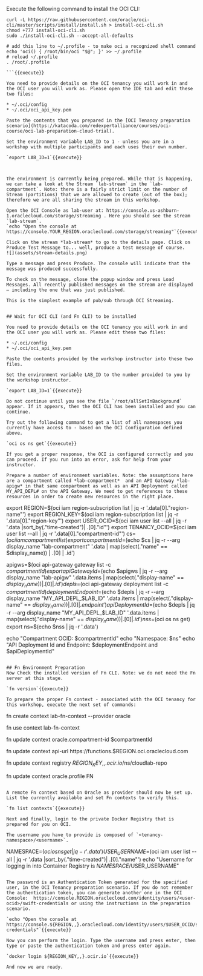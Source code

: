 Execute the following command to install the OCI CLI:
```
curl -L https://raw.githubusercontent.com/oracle/oci-cli/master/scripts/install/install.sh > install-oci-cli.sh
chmod +777 install-oci-cli.sh
sudo ./install-oci-cli.sh --accept-all-defaults

# add this line to ~/.profile - to make oci a recognized shell command
echo 'oci() { /root/bin/oci "$@"; }' >> ~/.profile
# reload ~/.profile
. /root/.profile

```{{execute}}

You need to provide details on the OCI tenancy you will work in and the OCI user you will work as. Please open the IDE tab and edit these two files:

* ~/.oci/config
* ~/.oci/oci_api_key.pem

Paste the contents that you prepared in the [OCI Tenancy preparation scenario](https://katacoda.com/redexpertalliance/courses/oci-course/oci-lab-preparation-cloud-trial). 

Set the environment variable LAB_ID to 1 - unless you are in a workshop with multiple participants and each uses their own number.

`export LAB_ID=1`{{execute}}



The environment is currently being prepared. While that is happening, we can take a look at the Stream `lab-stream` in the `lab-compartment`. Note: there is a fairly strict limit on the number of Stream (partitions) that we are allowed to create (out of the box); therefore we are all sharing the stream in this workshop.

Open the OCI Console as lab-user at: https://console.us-ashburn-1.oraclecloud.com/storage/streaming . Here you should see the stream `lab-stream`. 
`echo "Open the console at https://console.YOUR_REGION.oraclecloud.com/storage/streaming"`{{execute}}

Click on the stream *lab-stream* to go to the details page. Click on Produce Test Message to... well, produce a test message of course.
![](assets/stream-details.png)  

Type a message and press Produce. The console will indicate that the message was produced successfully.

To check on the message, close the popup window and press Load Messages. All recently published messages on the stream are displayed – including the one that was just published.

This is the simplest example of pub/sub through OCI Streaming.


## Wait for OCI CLI (and Fn CLI) to be installed

You need to provide details on the OCI tenancy you will work in and the OCI user you will work as. Please edit these two files:

* ~/.oci/config
* ~/.oci/oci_api_key.pem

Paste the contents provided by the workshop instructor into these two files.

Set the environment variable LAB_ID to the number provided to you by the workshop instructor.

`export LAB_ID=1`{{execute}}

Do not continue until you see the file `/root/allSetInBackground` appear. If it appears, then the OCI CLI has been installed and you can continue.

Try out the following command to get a list of all namespaces you currently have access to - based on the OCI Configuration defined above.

`oci os ns get`{{execute}} 

If you get a proper response, the OCI is configured correctly and you can proceed. If you run into an error, ask for help from your instructor.

Prepare a number of environment variables. Note: the assumptions here are a compartment called *lab-compartment*  and an API Gateway *lab-apigw* in that same compartment as well as an API Deployment called MY_API_DEPL# on the API Gateway. We need to get references to these resources in order to create new resources in the right place.  

```
export REGION=$(oci iam region-subscription list | jq -r '.data[0]."region-name"')
export REGION_KEY=$(oci iam region-subscription list | jq -r '.data[0]."region-key"')
export USER_OCID=$(oci iam user list --all | jq -r  '.data |sort_by(."time-created")| .[0]."id"')
export TENANCY_OCID=$(oci iam user list --all | jq -r  '.data[0]."compartment-id"') 
cs=$(oci iam compartment list)
export compartmentId=$(echo $cs | jq -r --arg display_name "lab-compartment" '.data | map(select(."name" == $display_name)) | .[0] | .id')

apigws=$(oci api-gateway gateway list -c $compartmentId)
export apiGatewayId=$(echo $apigws | jq -r --arg display_name "lab-apigw" '.data.items | map(select(."display-name" == $display_name)) | .[0] | .id')
depls=$(oci api-gateway deployment list -c $compartmentId)
deploymentEndpoint=$(echo $depls | jq -r --arg display_name "MY_API_DEPL_$LAB_ID" '.data.items | map(select(."display-name" == $display_name)) | .[0] | .endpoint')
apiDeploymentId=$(echo $depls | jq -r --arg display_name "MY_API_DEPL_$LAB_ID" '.data.items | map(select(."display-name" == $display_name)) | .[0] | .id')
nss=$(oci os ns get)
export ns=$(echo $nss | jq -r '.data')

echo "Compartment OCID: $compartmentId"
echo "Namespace: $ns"
echo "API Deployment Id and Endpoint: $deploymentEndpoint and $apiDeploymentId"
```{{execute}}

## Fn Environment Preparation
Now Check the installed version of Fn CLI. Note: we do not need the Fn server at this stage.  

`fn version`{{execute}} 

To prepare the proper Fn context - associated with the OCI tenancy for this workshop, execute the next set of commands:

```
fn create context lab-fn-context --provider oracle

fn use context lab-fn-context

fn update context oracle.compartment-id $compartmentId

fn update context api-url https://functions.$REGION.oci.oraclecloud.com

fn update context registry ${REGION_KEY,,}.ocir.io/$ns/cloudlab-repo

fn update context oracle.profile FN
```{{execute}}

A remote Fn context based on Oracle as provider should now be set up. List the currently available and set Fn contexts to verify this.

`fn list contexts`{{execute}}

Next and finally, login to the private Docker Registry that is prepared for you on OCI.

The username you have to provide is composed of `<tenancy-namespace>/<username>`. 
```
NAMESPACE=$(oci os ns get| jq -r  '.data')
USER_USERNAME=$(oci iam user list --all | jq -r  '.data |sort_by(."time-created")| .[0]."name"')
echo "Username for logging in into Container Registry is $NAMESPACE/$USER_USERNAME"
```{{execute}}

The password is an Authentication Token generated for the specified user, in the OCI Tenancy preparation scenario. If you do not remember the authentication token, you can generate another one in the OCI Console:  https://console.REGION.oraclecloud.com/identity/users/<user-ocid>/swift-credentials or using the instructions in the preparation scenario. 

`echo "Open the console at https://console.${REGION,,}.oraclecloud.com/identity/users/$USER_OCID/swift-credentials"`{{execute}}

Now you can perform the login. Type the username and press enter, then type or paste the authentication token and press enter again. 

`docker login ${REGION_KEY,,}.ocir.io`{{execute}}

And now we are ready.